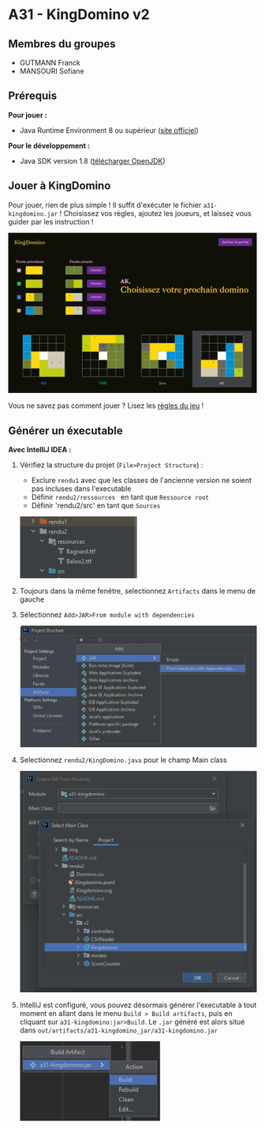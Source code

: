 # A31 - KingDomino v2

## **Membres du groupes**

 * GUTMANN Franck
 * MANSOURI Sofiane

## Prérequis

**Pour jouer :**

- Java Runtime Environment 8 ou supérieur ([site officiel](https://www.java.com/fr/download/manual.jsp))
    
**Pour le développement :**

- Java SDK version 1.8 ([télécharger OpenJDK](https://www.openlogic.com/openjdk-downloads))

## Jouer à KingDomino

Pour jouer, rien de plus simple ! Il suffit d'exécuter le fichier `a31-kingdomino.jar` !
Choisissez vos règles, ajoutez les joueurs, et laissez vous guider par les instruction !

![](../img/jeu.png)

Vous ne savez pas comment jouer ? Lisez les [règles du jeu](https://git.unistra.fr/a313/a31-kingdomino/-/blob/master/docs/reglesKingdomino.pdf) !


## Générer un éxecutable

**Avec IntelliJ IDEA :**

1. Vérifiez la structure du projet (`File>Project Structure`) :
   
    - Exclure `rendu1` avec que les classes de l'ancienne version ne soient pas incluses dans l'executable
    - Définir `rendu2/ressources ` en tant que `Ressource root`
    - Définir 'rendu2/src' en tant que `Sources`

    ![](../img/tuto1.png)


2. Toujours dans la même fenêtre, selectionnez `Artifacts` dans le menu de gauche


3. Sélectionnez `Add>JAR>From module with dependencies`
   
   ![](../img/tuto2.png)


4. Selectionnez `rendu2/KingDomino.java` pour le champ Main class

   ![](../img/tuto3.png)


5. IntelliJ est configuré, vous pouvez désormais générer l'executable à tout moment en allant dans le menu `Build > Build artifacts`, puis en cliquant sur `a31-kingdomino:jar>Build`.
   Le `.jar` généré est alors situé dans `out/artifacts/a31-kingdomino_jar/a31-kingdomino.jar`

   ![](../img/tuto4.png)
